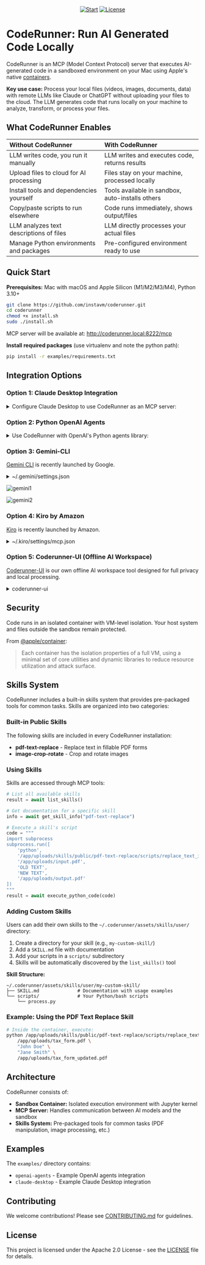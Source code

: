 
<div align="center">

[![Start](https://img.shields.io/github/stars/instavm/coderunner?color=yellow&style=flat&label=%E2%AD%90%20stars)](https://github.com/instavm/coderunner/stargazers)
[![License](http://img.shields.io/:license-Apache%202.0-green.svg?style=flat)](https://github.com/instavm/coderunner/blob/master/LICENSE)
</div>

# CodeRunner: Run AI Generated Code Locally

CodeRunner is an MCP (Model Context Protocol) server that executes AI-generated code in a sandboxed environment on your Mac using Apple's native [containers](https://github.com/apple/container).

**Key use case:** Process your local files (videos, images, documents, data) with remote LLMs like Claude or ChatGPT without uploading your files to the cloud. The LLM generates code that runs locally on your machine to analyze, transform, or process your files.

## What CodeRunner Enables

| Without CodeRunner | With CodeRunner |
| :--- | :--- |
| LLM writes code, you run it manually | LLM writes and executes code, returns results |
| Upload files to cloud for AI processing | Files stay on your machine, processed locally |
| Install tools and dependencies yourself | Tools available in sandbox, auto-installs others |
| Copy/paste scripts to run elsewhere | Code runs immediately, shows output/files |
| LLM analyzes text descriptions of files | LLM directly processes your actual files |
| Manage Python environments and packages | Pre-configured environment ready to use |

## Quick Start

**Prerequisites:** Mac with macOS and Apple Silicon (M1/M2/M3/M4), Python 3.10+

```bash
git clone https://github.com/instavm/coderunner.git
cd coderunner
chmod +x install.sh
sudo ./install.sh
```

MCP server will be available at: http://coderunner.local:8222/mcp

**Install required packages** (use virtualenv and note the python path):
```bash
pip install -r examples/requirements.txt
```

## Integration Options

### Option 1: Claude Desktop Integration


<details>
<summary>Configure Claude Desktop to use CodeRunner as an MCP server:</summary>

![demo1](images/demo.png)

![demo2](images/demo2.png)

![demo4](images/demo4.png)

1. **Copy the example configuration:**
   ```bash
   cd examples
   cp claude_desktop/claude_desktop_config.example.json claude_desktop/claude_desktop_config.json
   ```

2. **Edit the configuration file** and replace the placeholder paths:
   - Replace `/path/to/your/python` with your actual Python path (e.g., `/usr/bin/python3` or `/opt/homebrew/bin/python3`)
   - Replace `/path/to/coderunner` with the actual path to your cloned repository

   Example after editing:
   ```json
   {
     "mcpServers": {
       "coderunner": {
         "command": "/opt/homebrew/bin/python3",
         "args": ["/Users/yourname/coderunner/examples/claude_desktop/mcpproxy.py"]
       }
     }
   }
   ```

3. **Update Claude Desktop configuration:**
   - Open Claude Desktop
   - Go to Settings → Developer
   - Add the MCP server configuration
   - Restart Claude Desktop

4. **Start using CodeRunner in Claude:**
   You can now ask Claude to execute code, and it will run safely in the sandbox!
</details>

### Option 2: Python OpenAI Agents
<details>
<summary>Use CodeRunner with OpenAI's Python agents library:</summary>

![demo3](images/demo3.png)

1. **Set your OpenAI API key:**
   ```bash
   export OPENAI_API_KEY="your-openai-api-key-here"
   ```

2. **Run the client:**
   ```bash
   python examples/openai_agents/openai_client.py
   ```

3. **Start coding:**
   Enter prompts like "write python code to generate 100 prime numbers" and watch it execute safely in the sandbox!
</details>

### Option 3: Gemini-CLI
[Gemini CLI](https://github.com/google-gemini/gemini-cli) is recently launched by Google.

<details>
<summary>~/.gemini/settings.json</summary>

```json
{
  "theme": "Default",
  "selectedAuthType": "oauth-personal",
  "mcpServers": {
    "coderunner": {
      "httpUrl": "http://coderunner.local:8222/mcp"
    }
  }
}
```


</details>

![gemini1](images/gemini1.png)

![gemini2](images/gemini2.png)


### Option 4: Kiro by Amazon
[Kiro](https://kiro.dev/blog/introducing-kiro/) is recently launched by Amazon.

<details>
<summary>~/.kiro/settings/mcp.json</summary>

```json
{
  "mcpServers": {
    "coderunner": {
      "command": "/path/to/venv/bin/python",
      "args": [
        "/path/to/coderunner/examples/claude_desktop/mcpproxy.py"
      ],
      "disabled": false,
      "autoApprove": [
        "execute_python_code"
      ]
    }
  }
}
```


![kiro](images/kiro.png)

</details>


### Option 5: Coderunner-UI (Offline AI Workspace)
[Coderunner-UI](https://github.com/instavm/coderunner-ui) is our own offline AI workspace tool designed for full privacy and local processing.

<details>
<summary>coderunner-ui</summary>

![coderunner-ui](images/coderunnerui.jpg)

</details>

## Security

Code runs in an isolated container with VM-level isolation. Your host system and files outside the sandbox remain protected.

From [@apple/container](https://github.com/apple/container/blob/main/docs/technical-overview.md):
>Each container has the isolation properties of a full VM, using a minimal set of core utilities and dynamic libraries to reduce resource utilization and attack surface.

## Skills System

CodeRunner includes a built-in skills system that provides pre-packaged tools for common tasks. Skills are organized into two categories:

### Built-in Public Skills

The following skills are included in every CodeRunner installation:

- **pdf-text-replace** - Replace text in fillable PDF forms
- **image-crop-rotate** - Crop and rotate images

### Using Skills

Skills are accessed through MCP tools:

```python
# List all available skills
result = await list_skills()

# Get documentation for a specific skill
info = await get_skill_info("pdf-text-replace")

# Execute a skill's script
code = """
import subprocess
subprocess.run([
    'python',
    '/app/uploads/skills/public/pdf-text-replace/scripts/replace_text_in_pdf.py',
    '/app/uploads/input.pdf',
    'OLD TEXT',
    'NEW TEXT',
    '/app/uploads/output.pdf'
])
"""
result = await execute_python_code(code)
```

### Adding Custom Skills

Users can add their own skills to the `~/.coderunner/assets/skills/user/` directory:

1. Create a directory for your skill (e.g., `my-custom-skill/`)
2. Add a `SKILL.md` file with documentation
3. Add your scripts in a `scripts/` subdirectory
4. Skills will be automatically discovered by the `list_skills()` tool

**Skill Structure:**
```
~/.coderunner/assets/skills/user/my-custom-skill/
├── SKILL.md              # Documentation with usage examples
└── scripts/              # Your Python/bash scripts
    └── process.py
```

### Example: Using the PDF Text Replace Skill

```bash
# Inside the container, execute:
python /app/uploads/skills/public/pdf-text-replace/scripts/replace_text_in_pdf.py \
    /app/uploads/tax_form.pdf \
    "John Doe" \
    "Jane Smith" \
    /app/uploads/tax_form_updated.pdf
```

## Architecture

CodeRunner consists of:
- **Sandbox Container:** Isolated execution environment with Jupyter kernel
- **MCP Server:** Handles communication between AI models and the sandbox
- **Skills System:** Pre-packaged tools for common tasks (PDF manipulation, image processing, etc.)

## Examples

The `examples/` directory contains:
- `openai-agents` - Example OpenAI agents integration
- `claude-desktop` - Example Claude Desktop integration

## Contributing

We welcome contributions! Please see [CONTRIBUTING.md](CONTRIBUTING.md) for guidelines.

## License

This project is licensed under the Apache 2.0 License - see the [LICENSE](LICENSE) file for details.
